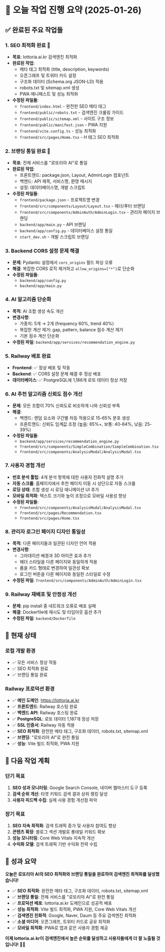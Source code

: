 # 🎯 오늘 작업 진행 요약 (2025-01-26)

## ✅ 완료된 주요 작업들

### 1. **SEO 최적화 완료** 🎯
- **목표**: lottoria.ai.kr 검색엔진 최적화
- **완료된 작업**:
  - 메타 태그 최적화 (title, description, keywords)
  - 오픈그래프 및 트위터 카드 설정
  - 구조화 데이터 (Schema.org JSON-LD) 적용
  - robots.txt 및 sitemap.xml 생성
  - PWA 매니페스트 및 성능 최적화
- **수정된 파일들**:
  - `frontend/index.html` - 완전한 SEO 메타 태그
  - `frontend/public/robots.txt` - 검색엔진 크롤링 가이드
  - `frontend/public/sitemap.xml` - 사이트 구조 정보
  - `frontend/public/manifest.json` - PWA 지원
  - `frontend/vite.config.ts` - 성능 최적화
  - `frontend/src/pages/Home.tsx` - H 태그 SEO 최적화

### 2. **브랜딩 통일 완료** 🎨
- **목표**: 전체 서비스를 "로또리아 AI"로 통일
- **완료된 작업**:
  - 프론트엔드: package.json, Layout, AdminLogin 컴포넌트
  - 백엔드: API 제목, 서비스명, 환영 메시지
  - 설정: 데이터베이스명, 개발 스크립트
- **수정된 파일들**:
  - `frontend/package.json` - 프로젝트명 변경
  - `frontend/src/components/Layout/Layout.tsx` - 헤더/푸터 브랜딩
  - `frontend/src/components/AdminAuth/AdminLogin.tsx` - 관리자 페이지 브랜딩
  - `backend/app/main.py` - API 브랜딩
  - `backend/app/config.py` - 데이터베이스 설정 통일
  - `start_dev.sh` - 개발 스크립트 브랜딩

### 3. **Backend CORS 설정 문제 해결**
- **문제**: Pydantic 설정에서 `cors_origins` 필드 파싱 오류
- **해결**: 복잡한 CORS 로직 제거하고 `allow_origins=["*"]`로 단순화
- **수정된 파일들**:
  - `backend/app/config.py`
  - `backend/app/main.py`

### 4. **AI 알고리즘 단순화**
- **목적**: AI 조합 생성 속도 개선
- **변경사항**:
  - 가중치: 5개 → 2개 (frequency 60%, trend 40%)
  - 복잡한 계산 제거: gap, pattern, balance 점수 계산 제거
  - 기본 점수 계산 단순화
- **수정된 파일**: `backend/app/services/recommendation_engine.py`

### 5. **Railway 배포 완료**
- **Frontend**: ✅ 정상 배포 및 작동
- **Backend**: ✅ CORS 설정 문제 해결 후 정상 배포
- **데이터베이스**: ✅ PostgreSQL에 1,186개 로또 데이터 정상 저장

### 6. **AI 추천 알고리즘 신뢰도 점수 개선**
- **문제**: 모든 조합이 70% 신뢰도로 비슷하게 나와 신뢰성 부족
- **해결**: 
  - 백엔드: 랜덤 요소와 구간별 차등 적용으로 15-65% 분포 생성
  - 프론트엔드: 신뢰도 임계값 조정 (높음: 65%+, 보통: 40-64%, 낮음: 25-39%)
- **수정된 파일들**:
  - `backend/app/services/recommendation_engine.py`
  - `frontend/src/components/SimpleCombination/SimpleCombination.tsx`
  - `frontend/src/components/AnalysisModal/AnalysisModal.tsx`

### 7. **사용자 경험 개선**
- **번호 분석 툴팁**: 4개 분석 항목에 대한 사용자 친화적 설명 추가
- **자동 스크롤**: 홈페이지에서 추천 페이지 이동 시 상단으로 자동 스크롤
- **로딩 상태**: 조합 생성 시 로딩 애니메이션 UI 추가
- **모바일 최적화**: 텍스트 크기와 높이 조정으로 모바일 사용성 향상
- **수정된 파일들**:
  - `frontend/src/components/AnalysisModal/AnalysisModal.tsx`
  - `frontend/src/pages/Recommendation.tsx`
  - `frontend/src/pages/Home.tsx`

### 8. **관리자 로그인 페이지 디자인 통일성**
- **목적**: 다른 페이지들과 일관된 디자인 언어 적용
- **변경사항**:
  - 그라데이션 배경과 3D 아이콘 효과 추가
  - 헤더 스타일을 다른 페이지와 동일하게 적용
  - 폼을 카드 형태로 변경하여 일관성 확보
  - 로그인 버튼을 다른 페이지와 동일한 스타일로 수정
- **수정된 파일**: `frontend/src/components/AdminAuth/AdminLogin.tsx`

### 9. **Railway 재배포 및 안정성 개선**
- **문제**: pip install 중 네트워크 오류로 배포 실패
- **해결**: Dockerfile에 재시도 및 타임아웃 옵션 추가
- **수정된 파일**: `backend/Dockerfile`

## 🚀 현재 상태

### **로컬 개발 환경**
- ✅ 모든 서비스 정상 작동
- ✅ SEO 최적화 완료
- ✅ 브랜딩 통일 완료

### **Railway 프로덕션 환경**
- ✅ **메인 도메인**: https://lottoria.ai.kr
- ✅ **프론트엔드**: Railway 호스팅 완료
- ✅ **백엔드 API**: Railway 호스팅 완료
- ✅ **PostgreSQL**: 로또 데이터 1,187개 정상 저장
- ✅ **SSL 인증서**: Railway 자동 적용
- ✅ **SEO 최적화**: 완전한 메타 태그, 구조화 데이터, robots.txt, sitemap.xml
- ✅ **브랜딩**: "로또리아 AI"로 완전 통일
- ✅ **성능**: Vite 빌드 최적화, PWA 지원

## 📝 다음 작업 계획

### **단기 목표**
1. **SEO 성과 모니터링**: Google Search Console, 네이버 웹마스터 도구 등록
2. **검색 순위 개선**: 타겟 키워드 검색 결과 상위 랭킹 달성
3. **사용자 피드백 수집**: 실제 사용 경험 개선점 파악

### **장기 목표**
1. **SEO 지속 최적화**: 검색 트래픽 증가 및 사용자 참여도 향상
2. **콘텐츠 확장**: 블로그 섹션 개발로 롱테일 키워드 확보
3. **성능 모니터링**: Core Web Vitals 지속적 개선
4. **수익화 모델**: 검색 트래픽 기반 수익화 전략 수립

## 🎉 성과 요약

**오늘은 로또리아 AI의 SEO 최적화와 브랜딩 통일을 완료하여 검색엔진 최적화를 달성했습니다!**

- ✅ **SEO 최적화**: 완전한 메타 태그, 구조화 데이터, robots.txt, sitemap.xml
- ✅ **브랜딩 통일**: 전체 서비스를 "로또리아 AI"로 완전 통일
- ✅ **프로덕션 배포**: lottoria.ai.kr 도메인으로 성공적 배포
- ✅ **성능 최적화**: Vite 빌드 최적화, PWA 지원, Core Web Vitals 개선
- ✅ **검색엔진 친화적**: Google, Naver, Daum 등 주요 검색엔진 최적화
- ✅ **소셜 미디어**: 오픈그래프, 트위터 카드로 공유 최적화
- ✅ **모바일 최적화**: PWA로 앱과 같은 사용자 경험 제공

**이제 lottoria.ai.kr이 검색엔진에서 높은 순위를 달성하고 사용자들에게 더 잘 노출될 것입니다!** 🎯✨
